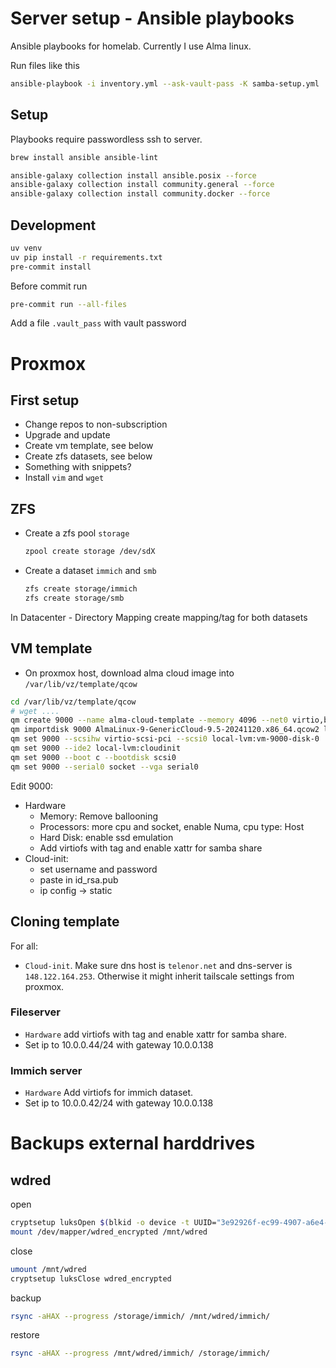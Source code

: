 # Server setup - Ansible playbooks

Ansible playbooks for homelab. Currently I use Alma linux.

Run files like this
```sh
ansible-playbook -i inventory.yml --ask-vault-pass -K samba-setup.yml
```

## Setup

Playbooks require passwordless ssh to server.

```sh
brew install ansible ansible-lint

ansible-galaxy collection install ansible.posix --force
ansible-galaxy collection install community.general --force
ansible-galaxy collection install community.docker --force
```
## Development

```sh
uv venv
uv pip install -r requirements.txt
pre-commit install
````

Before commit run

```sh
pre-commit run --all-files
```

Add a file `.vault_pass` with vault password

# Proxmox

## First setup

- Change repos to non-subscription
- Upgrade and update
- Create vm template, see below
- Create zfs datasets, see below
- Something with snippets?
- Install `vim` and `wget`

## ZFS

- Create a zfs pool `storage`
  ```sh
  zpool create storage /dev/sdX
  ```
- Create a dataset `immich` and `smb`
    ```sh
    zfs create storage/immich
    zfs create storage/smb
    ```
In Datacenter - Directory Mapping create mapping/tag for both datasets


## VM template

- On proxmox host, download alma cloud image into `/var/lib/vz/template/qcow`

```sh
cd /var/lib/vz/template/qcow
# wget ....
qm create 9000 --name alma-cloud-template --memory 4096 --net0 virtio,bridge=vmbr0
qm importdisk 9000 AlmaLinux-9-GenericCloud-9.5-20241120.x86_64.qcow2 local-lvm
qm set 9000 --scsihw virtio-scsi-pci --scsi0 local-lvm:vm-9000-disk-0
qm set 9000 --ide2 local-lvm:cloudinit
qm set 9000 --boot c --bootdisk scsi0
qm set 9000 --serial0 socket --vga serial0
```
Edit 9000:
- Hardware
    - Memory: Remove ballooning
    - Processors: more cpu and socket, enable Numa, cpu type: Host
    - Hard Disk: enable ssd emulation
    - Add virtiofs with tag and enable xattr for samba share
- Cloud-init:
    - set username and password
    - paste in id_rsa.pub
    - ip config -> static

## Cloning template
For all:
- `Cloud-init`. Make sure dns host is `telenor.net` and dns-server is `148.122.164.253`. Otherwise it might inherit tailscale settings from proxmox.

### Fileserver
- `Hardware` add virtiofs with tag and enable xattr for samba share.
- Set ip to 10.0.0.44/24 with gateway 10.0.0.138

### Immich server
- `Hardware` Add virtiofs for immich dataset.
- Set ip to 10.0.0.42/24 with gateway 10.0.0.138


# Backups external harddrives

## wdred
open
```sh
cryptsetup luksOpen $(blkid -o device -t UUID="3e92926f-ec99-4907-a6e4-796f0ae035d2") wdred_encrypted
mount /dev/mapper/wdred_encrypted /mnt/wdred
```

close
```sh
umount /mnt/wdred
cryptsetup luksClose wdred_encrypted
```

backup 

```sh
rsync -aHAX --progress /storage/immich/ /mnt/wdred/immich/ 
```

restore

```sh
rsync -aHAX --progress /mnt/wdred/immich/ /storage/immich/
```